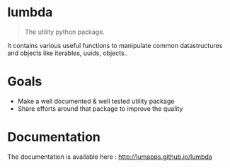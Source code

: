 # lumbda

> The utility python package.

It contains various useful functions to manipulate common datastructures and objects like iterables, uuids, objects..

# Goals

* Make a well documented & well tested utility package
* Share efforts around that package to improve the quality

# Documentation

The documentation is available here : http://lumapps.github.io/lumbda




